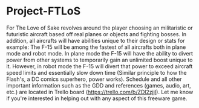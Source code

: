 # Project-FTLoS
For The Love of Sake revolves around the player choosing an militaristic or futuristic aircraft based off real planes or objects and fighting bosses. In addition, all aircrafts will have abilities unique to their design or stats for example:
The F-15 will be among the fastest of all aircrafts both in plane mode and robot mode. In plane mode the F-15 will have the ability to divert power from other systems to temporarily gain an unlimited boost unique to it. However, in robot mode the F-15 will divert that power to exceed aircraft speed limits and essentially slow down time (Similar principle to how the Flash's, a DC comics superhero, power works).
Schedule and all other important information such as the GDD and references (games, audio, art, etc.) are located in Trello board (https://trello.com/b/ZDl2zjjI). Let me know if you're interested in helping out with any aspect of this freeware game.
